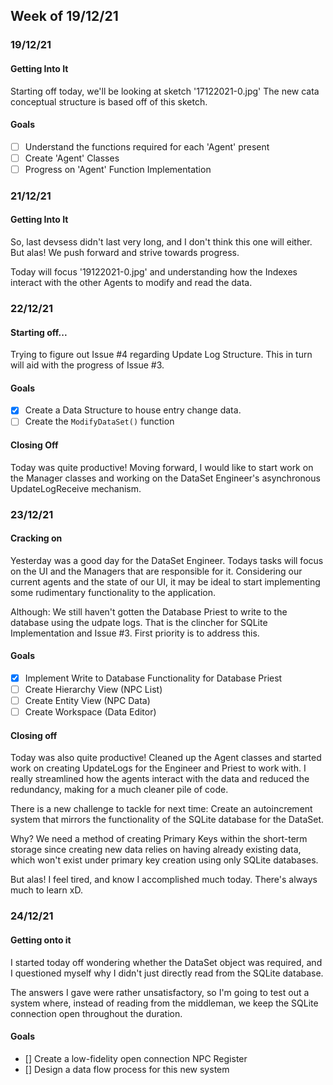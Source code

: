 ## Week of 19/12/21
### 19/12/21
#### Getting Into It
Starting off today, we'll be looking at sketch '17122021-0.jpg'
The new cata conceptual structure is based off of this sketch.

#### Goals
- [ ] Understand the functions required for each 'Agent' present
- [ ] Create 'Agent' Classes
- [ ] Progress on 'Agent' Function Implementation

### 21/12/21
#### Getting Into It
So, last devsess didn't last very long, and I don't think this one will
either. But alas! We push forward and strive towards progress.

Today will focus '19122021-0.jpg' and understanding how the Indexes
interact with the other Agents to modify and read the data.

### 22/12/21
#### Starting off...
Trying to figure out Issue #4 regarding Update Log Structure.
This in turn will aid with the progress of Issue #3.

#### Goals
- [x] Create a Data Structure to house entry change data.
- [ ] Create the `ModifyDataSet()` function

#### Closing Off
Today was quite productive!
Moving forward, I would like to start work on the Manager classes 
and working on the DataSet Engineer's asynchronous UpdateLogReceive 
mechanism.

### 23/12/21
#### Cracking on
Yesterday was a good day for the DataSet Engineer. Todays tasks will 
focus on the UI and the Managers that are responsible for it.
Considering our current agents and the state of our UI, it may be ideal
to start implementing some rudimentary functionality to the application.

Although: We still haven't gotten the Database Priest to write to the
database using the udpate logs. That is the clincher for SQLite
Implementation and Issue #3. First priority is to address this.

#### Goals
- [x] Implement Write to Database Functionality for Database Priest
- [ ] Create Hierarchy View (NPC List)
- [ ] Create Entity View (NPC Data)
- [ ] Create Workspace (Data Editor)

#### Closing off
Today was also quite productive!
Cleaned up the Agent classes and started work on creating UpdateLogs
for the Engineer and Priest to work with. I really streamlined
how the agents interact with the data and reduced the redundancy,
making for a much cleaner pile of code.

There is a new challenge to tackle for next time:
Create an autoincrement system that mirrors the functionality of 
the SQLite database for the DataSet.

Why?
We need a method of creating Primary Keys within the short-term storage
since creating new data relies on having already existing data, which
won't exist under primary key creation using only SQLite databases.

But alas! I feel tired, and know I accomplished much today.
There's always much to learn xD.

### 24/12/21
#### Getting onto it
I started today off wondering whether the DataSet object was required,
and I questioned myself why I didn't just directly read from the
SQLite database.

The answers I gave were rather unsatisfactory, so I'm going to test out
a system where, instead of reading from the middleman, we keep the
SQLite connection open throughout the duration.

#### Goals
- [] Create a low-fidelity open connection NPC Register
- [] Design a data flow process for this new system